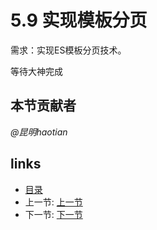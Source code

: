 # 5.9 实现模板分页
需求：实现ES模板分页技术。
	
等待大神完成

## 本节贡献者
*@昆明haotian*

## links
  * [目录](<preface.md>)
  * 上一节: [上一节](<05.8.md>)
  * 下一节: [下一节](<05.10.md>)
